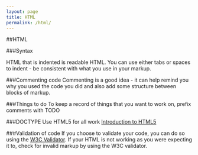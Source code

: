 ```yaml
---
layout: page
title: HTML
permalink: /html/
---
```


##HTML

###Syntax

HTML that is indented is readable HTML. You can use either tabs or spaces to indent - be consistent with what you use in your markup.

###Commenting code
Commenting is a good idea - it can help remind you why you used the code you did and also add some structure between blocks of markup.

###Things to do
To keep a record of things that you want to work on, prefix comments with TODO

###DOCTYPE
Use HTML5 for all work 
[Introduction to HTML5](https://developer.mozilla.org/en-US/docs/Web/Guide/HTML/HTML5/Introduction_to_HTML5)

###Validation of code
If you choose to validate your code, you can do so using the [W3C Validator](http://validator.w3.org/).
If your HTML is not working as you were expecting it to, check for invalid markup by using the W3C validator.
